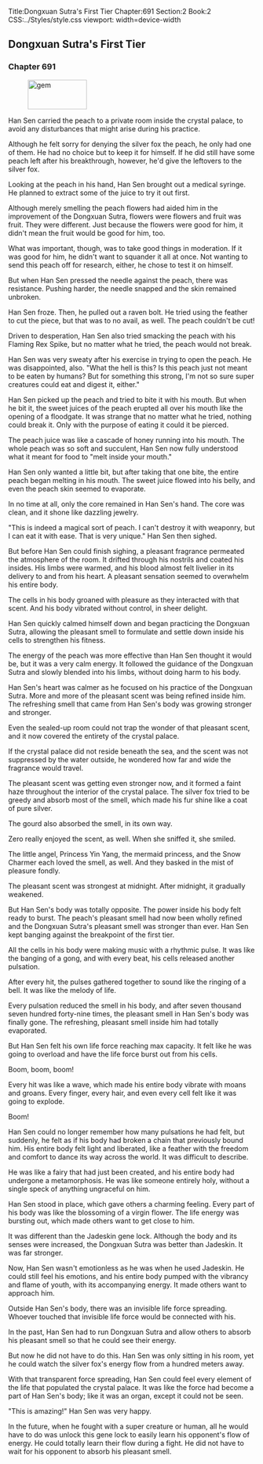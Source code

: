 Title:Dongxuan Sutra's First Tier 
Chapter:691 
Section:2 
Book:2 
CSS:../Styles/style.css 
viewport: width=device-width
  
## Dongxuan Sutra's First Tier
### Chapter 691 
<figure>
	<img src="../Images/gem.gif" alt="gem" id="gem" width="120" height="60" />
</figure>
  

  
  Han Sen carried the peach to a private room inside the crystal palace, to avoid any disturbances that might arise during his practice.

Although he felt sorry for denying the silver fox the peach, he only had one of them. He had no choice but to keep it for himself. If he did still have some peach left after his breakthrough, however, he'd give the leftovers to the silver fox.

Looking at the peach in his hand, Han Sen brought out a medical syringe. He planned to extract some of the juice to try it out first.

Although merely smelling the peach flowers had aided him in the improvement of the Dongxuan Sutra, flowers were flowers and fruit was fruit. They were different. Just because the flowers were good for him, it didn't mean the fruit would be good for him, too.

What was important, though, was to take good things in moderation. If it was good for him, he didn't want to squander it all at once. Not wanting to send this peach off for research, either, he chose to test it on himself.

But when Han Sen pressed the needle against the peach, there was resistance. Pushing harder, the needle snapped and the skin remained unbroken.

Han Sen froze. Then, he pulled out a raven bolt. He tried using the feather to cut the piece, but that was to no avail, as well. The peach couldn't be cut!

Driven to desperation, Han Sen also tried smacking the peach with his Flaming Rex Spike, but no matter what he tried, the peach would not break.

Han Sen was very sweaty after his exercise in trying to open the peach. He was disappointed, also. "What the hell is this? Is this peach just not meant to be eaten by humans? But for something this strong, I'm not so sure super creatures could eat and digest it, either."

Han Sen picked up the peach and tried to bite it with his mouth. But when he bit it, the sweet juices of the peach erupted all over his mouth like the opening of a floodgate. It was strange that no matter what he tried, nothing could break it. Only with the purpose of eating it could it be pierced.

The peach juice was like a cascade of honey running into his mouth. The whole peach was so soft and succulent, Han Sen now fully understood what it meant for food to "melt inside your mouth."

Han Sen only wanted a little bit, but after taking that one bite, the entire peach began melting in his mouth. The sweet juice flowed into his belly, and even the peach skin seemed to evaporate.

In no time at all, only the core remained in Han Sen's hand. The core was clean, and it shone like dazzling jewelry.

"This is indeed a magical sort of peach. I can't destroy it with weaponry, but I can eat it with ease. That is very unique." Han Sen then sighed.

But before Han Sen could finish sighing, a pleasant fragrance permeated the atmosphere of the room. It drifted through his nostrils and coated his insides. His limbs were warmed, and his blood almost felt livelier in its delivery to and from his heart. A pleasant sensation seemed to overwhelm his entire body.

The cells in his body groaned with pleasure as they interacted with that scent. And his body vibrated without control, in sheer delight.

Han Sen quickly calmed himself down and began practicing the Dongxuan Sutra, allowing the pleasant smell to formulate and settle down inside his cells to strengthen his fitness.

The energy of the peach was more effective than Han Sen thought it would be, but it was a very calm energy. It followed the guidance of the Dongxuan Sutra and slowly blended into his limbs, without doing harm to his body.

Han Sen's heart was calmer as he focused on his practice of the Dongxuan Sutra. More and more of the pleasant scent was being refined inside him. The refreshing smell that came from Han Sen's body was growing stronger and stronger.

Even the sealed-up room could not trap the wonder of that pleasant scent, and it now covered the entirety of the crystal palace.

If the crystal palace did not reside beneath the sea, and the scent was not suppressed by the water outside, he wondered how far and wide the fragrance would travel.

The pleasant scent was getting even stronger now, and it formed a faint haze throughout the interior of the crystal palace. The silver fox tried to be greedy and absorb most of the smell, which made his fur shine like a coat of pure silver.

The gourd also absorbed the smell, in its own way.

Zero really enjoyed the scent, as well. When she sniffed it, she smiled.

The little angel, Princess Yin Yang, the mermaid princess, and the Snow Charmer each loved the smell, as well. And they basked in the mist of pleasure fondly.

The pleasant scent was strongest at midnight. After midnight, it gradually weakened.

But Han Sen's body was totally opposite. The power inside his body felt ready to burst. The peach's pleasant smell had now been wholly refined and the Dongxuan Sutra's pleasant smell was stronger than ever. Han Sen kept banging against the breakpoint of the first tier.

All the cells in his body were making music with a rhythmic pulse. It was like the banging of a gong, and with every beat, his cells released another pulsation.

After every hit, the pulses gathered together to sound like the ringing of a bell. It was like the melody of life.

Every pulsation reduced the smell in his body, and after seven thousand seven hundred forty-nine times, the pleasant smell in Han Sen's body was finally gone. The refreshing, pleasant smell inside him had totally evaporated.

But Han Sen felt his own life force reaching max capacity. It felt like he was going to overload and have the life force burst out from his cells.

Boom, boom, boom!

Every hit was like a wave, which made his entire body vibrate with moans and groans. Every finger, every hair, and even every cell felt like it was going to explode.

Boom!

Han Sen could no longer remember how many pulsations he had felt, but suddenly, he felt as if his body had broken a chain that previously bound him. His entire body felt light and liberated, like a feather with the freedom and comfort to dance its way across the world. It was difficult to describe.

He was like a fairy that had just been created, and his entire body had undergone a metamorphosis. He was like someone entirely holy, without a single speck of anything ungraceful on him.

Han Sen stood in place, which gave others a charming feeling. Every part of his body was like the blossoming of a virgin flower. The life energy was bursting out, which made others want to get close to him.

It was different than the Jadeskin gene lock. Although the body and its senses were increased, the Dongxuan Sutra was better than Jadeskin. It was far stronger.

Now, Han Sen wasn't emotionless as he was when he used Jadeskin. He could still feel his emotions, and his entire body pumped with the vibrancy and flame of youth, with its accompanying energy. It made others want to approach him.

Outside Han Sen's body, there was an invisible life force spreading. Whoever touched that invisible life force would be connected with his.

In the past, Han Sen had to run Dongxuan Sutra and allow others to absorb his pleasant smell so that he could see their energy.

But now he did not have to do this. Han Sen was only sitting in his room, yet he could watch the silver fox's energy flow from a hundred meters away.

With that transparent force spreading, Han Sen could feel every element of the life that populated the crystal palace. It was like the force had become a part of Han Sen's body; like it was an organ, except it could not be seen.

"This is amazing!" Han Sen was very happy.

In the future, when he fought with a super creature or human, all he would have to do was unlock this gene lock to easily learn his opponent's flow of energy. He could totally learn their flow during a fight. He did not have to wait for his opponent to absorb his pleasant smell.

